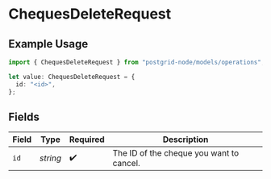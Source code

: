 # ChequesDeleteRequest

## Example Usage

```typescript
import { ChequesDeleteRequest } from "postgrid-node/models/operations";

let value: ChequesDeleteRequest = {
  id: "<id>",
};
```

## Fields

| Field                                    | Type                                     | Required                                 | Description                              |
| ---------------------------------------- | ---------------------------------------- | ---------------------------------------- | ---------------------------------------- |
| `id`                                     | *string*                                 | :heavy_check_mark:                       | The ID of the cheque you want to cancel. |